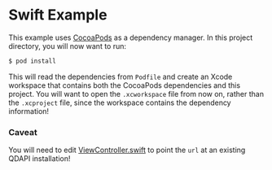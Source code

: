 # Swift Example

This example uses [CocoaPods](https://cocoapods.org) as a dependency manager. In this project directory, you will now want to run:

```bash
$ pod install
```

This will read the dependencies from `Podfile` and create an Xcode workspace that contains both the CocoaPods dependencies and this project. You will want to open the `.xcworkspace` file from now on, rather than the `.xcproject` file, since the workspace contains the dependency information!

### Caveat

You will need to edit [ViewController.swift](https://github.com/battis/qdapi/blob/master/examples/swift/Example/Example/ViewController.swift#L19) to point the `url` at an existing QDAPI installation!
